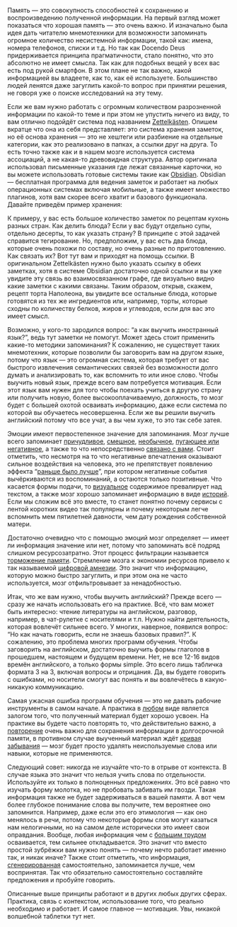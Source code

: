 Память — это совокупность способностей к сохранению и воспроизведению полученной информации. На первый взгляд может показаться что хорошая память — это очень важно. И изначально была идея дать читателю мнемотехники для возможности запоминать огромное количество несистемной информации, такой как: имена, номера телефонов, списки и т.д. Но так как Docendo Deus придерживается принципа прагматичности, стало понятно, что это абсолютно не имеет смысла. Так как для подобных вещей у всех вас есть под рукой смартфон. В этом плане не так важно, какой информацией вы владеете, как то, как её используете. Большинство людей ленятся даже загуглить какой-то вопрос при принятии решения, не говоря уже о поиске исследований на эту тему.

Если же вам нужно работать с огромным количеством разрозненной информации по какой-то теме и при этом не упустить ничего из виду, то вам отлично подойдёт система под названием [Zettelkästen](https://en.wikipedia.org/wiki/Zettelkasten). Опишем вкратце что она из себя представляет: это система хранения заметок, но её основа хранения — это не хештеги или разбиение на отдельные категории, как это реализовано в папках, а ссылки друг на друга. То есть точно также как и в нашем мозге используется система ассоциаций, а не какая-то древовидная структура. Автор оригинала использовал письменные указания где лежат связанные карточки, но вы можете использовать готовые системы такие как [Obsidian](https://obsidian.md). Obsidian — бесплатная программа для ведения заметок и работает на любых операционных системах включая мобильные, а также имеет множество плагинов, хотя вам скорее всего хватит и базового функционала. Давайте приведём пример хранения:

К примеру, у вас есть большое количество заметок по рецептам кухонь разных стран. Как делить блюда? Если у вас будут отдельно супы, отдельно десерты, то как указать страну? В принципе с этой задачей справится тегирование. Но, предположим, у вас есть два блюда, которые очень похожи по составу, но очень разные по приготовлению. Как связать их? Вот тут вам и приходят на помощь ссылки. В оригинальном Zettelkästen нужно было указать ссылку в обеих заметках, хотя в системе Obsidian достаточно одной ссылки и вы уже увидите эту связь во взаимосвязанном графе, где визуально видно какие заметки с какими связаны. Таким образом, открыв, скажем, рецепт торта Наполеона, вы увидите все остальные блюда, которые готовятся из тех же ингредиентов или, например, торты, которые сходны по количеству белков, жиров и углеводов, если для вас это имеет смысл.

Возможно, у кого-то зародился вопрос: “а как выучить иностранный язык?”, ведь тут заметки не помогут. Может здесь стоит применить какие-то методики запоминания? К сожалению, не существует таких мнемотехник, которые позволили бы заговорить вам на другом языке, потому что язык — это огромная система, которая требует от вас быстрого извлечения семантических связей без возможности долго думать и анализировать то, как вспомнить то или иное слово. Чтобы выучить новый язык, прежде всего вам потребуется мотивация. Если этот язык вам нужен для того чтобы поехать учиться в другую страну или получить новую, более высокооплачиваемую, должность, то мозг будет с большей охотой осваивать информацию, даже если система по которой вы обучаетесь несовершенна. Если же вы решили выучить английский потому что все учат, а вы чем хуже, то это так себе затея.

Эмоции имеют первостепенное значение для запоминания. Мозг лучше всего запоминает [причудливое](https://en.wikipedia.org/wiki/Bizarreness_effect), [смешное](https://en.wikipedia.org/wiki/List_of_cognitive_biases#Humor_effect), [необычное](https://en.wikipedia.org/wiki/Von_Restorff_effect), [пугающее или негативное](https://en.wikipedia.org/wiki/Negativity_bias), а также то что непосредственно [связано с вами](https://en.wikipedia.org/wiki/Self-reference_effect). Стоит отметить, что несмотря на то что негативные впечатления оказывают сильное воздействия на человека, это не препятствует появлению эффекта “[раньше было лучше](https://en.wikipedia.org/wiki/Fading_affect_bias)”, при котором негативные события вычёркиваются из воспоминаний, а остаются только позитивные.  Что касается формы подачи, то [визуальное](https://en.wikipedia.org/wiki/Picture_superiority_effect) содержимое превалирует над текстом, а также мозг хорошо запоминает информацию в виде [историй](https://en.wikipedia.org/wiki/Storytelling). Если мы сложим всё это вместе, то станет понятно почему сервисы с лентой коротких видео так популярны и почему некоторым легче вспомнить мем пятилетней давности, чем дату рождения собственной матери.

Достаточно очевидно что с помощью эмоций мозг определяет — имеет ли информация значение или нет, потому что запоминать всё подряд слишком ресурсозатратно. Этот процесс фильтрации называется [торможение памяти](https://en.wikipedia.org/wiki/Memory_inhibition). Стремление мозга к экономии ресурсов привело к так называемой [цифровой амнезии](https://en.wikipedia.org/wiki/Google_effect). Это значит что информацию, которую можно быстро загуглить, и при этом она не часто используется, мозг отфильтровывает за ненадобностью.

Итак, что же вам нужно, чтобы выучить английский? Прежде всего — сразу же начать использовать его на практике. Всё, что вам может быть интересно: чтение литературы на английском, разговор, например, в чат-рулетке с носителями и т.п. Нужно найти деятельность, которая вовлечёт сильнее всего. У многих, наверное, появился вопрос: “Но как начать говорить, если не знаешь базовых правил?”. К сожалению, это проблема многих программ обучения. Чтобы заговорить на английском, достаточно выучить формы глаголов в прошедшем, настоящем и будущем времени. Нет, не все 12-16 видов времён английского, а только формы simple. Это всего лишь табличка формата 3 на 3, включая вопросы и отрицания. Да, вы будете говорить с ошибками, но носители смогут вас понять и вы вовлечётесь в какую-никакую коммуникацию.

Самая ужасная ошибка программ обучения — это не давать рабочие инструменты в самом начале. А практика в [любом](https://en.wikipedia.org/wiki/Testing_effect) виде является залогом того, что полученный материал будет хорошо усвоен. На практике вы будете часто повторять то, что действительно важно, а [повторение](https://en.wikipedia.org/wiki/Spacing_effect) очень важно для сохранения информации в долгосрочной памяти, в противном случае выученный материал ждёт [кривая забывания](https://en.wikipedia.org/wiki/Forgetting_curve) — мозг будет просто удалять неиспользуемые слова или навыки, которые не применяются.

Следующий совет: никогда не изучайте что-то в отрыве от контекста. В случае языка это значит что нельзя учить слова по отдельности. Используйте их только в полноценных предложениях. Это всё равно что изучать форму молотка, но не пробовать забивать им гвозди. Такая информация также не будет задерживаться в вашей памяти. А вот чем более глубокое понимание слова вы получите, тем вероятнее оно запомнится. Например, даже если это его этимология — как оно менялось в речи, потому что некоторые формы слов могут казаться нам нелогичными, но на самом деле исторически это имеет свои оправдания. Вообще, любая информация чем с [большим трудом](https://en.wikipedia.org/wiki/Levels_of_Processing_model) осваивается, тем сильнее откладывается. Это значит что вместо простой зубрёжки вам нужно понять — почему нечто работает именно так, и никак иначе? Также стоит отметить, что информация, [сгенерированная](https://en.wikipedia.org/wiki/Generation_effect) самостоятельно, запоминается лучше, чем воспринятая. Так что обязательно самостоятельно составляйте предложения и пробуйте говорить.

Описанные выше принципы работают и в других любых других сферах. Практика, связь с контекстом, использование того, что реально необходимо и работает. И самое главное — мотивация. Увы, никакой волшебной таблетки тут нет.
